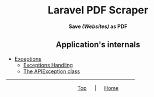 <span align="center">

<h1 id="top">Laravel PDF Scraper</h1>

**Save *(Websites)* as PDF**

<h2>Application's internals</h2>

</span>

- [Exceptions](./exceptions.md)
  - [Exceptions Handling](./exceptions.md#exceptions-handling)
  - [The APIException class](./exceptions.md#the-apiexception-class)

<span align="center">

<hr width="70%">

[Top](#top)
&emsp; | &emsp;
[Home](../README.md)

</span>
